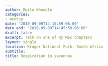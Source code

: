 ```yaml
---
author: Mpilo Khumalo
categories:
- meetup
date: "2019-09-09T14:15:59-06:00"
date_end: "2019-09-09T14:45:59-06:00"
draft: false
excerpt: Talk on one of my MSc chapters
layout: single
location: Kruger National Park, South Africa 
subtitle: 
title: Respiration in savannas
---
```


